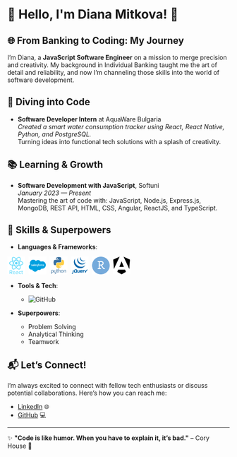 # 🌟 Hello, I'm Diana Mitkova! 🌟

## 🌐 From Banking to Coding: My Journey
I’m Diana, a **JavaScript Software Engineer** on a mission to merge precision and creativity. My background in Individual Banking taught me the art of detail and reliability, and now I’m channeling those skills into the world of software development.

## 🚀 Diving into Code
- **Software Developer Intern** at AquaWare Bulgaria  
  *Created a smart water consumption tracker using React, React Native, Python, and PostgreSQL.*  
  Turning ideas into functional tech solutions with a splash of creativity.

## 📚 Learning & Growth
- **Software Development with JavaScript**, Softuni  
  *January 2023 — Present*  
  Mastering the art of code with: JavaScript, Node.js, Express.js, MongoDB, REST API, HTML, CSS, Angular, ReactJS, and TypeScript.

## 🌟 Skills & Superpowers
- **Languages & Frameworks**:
<div>
  <img src="https://github.com/devicons/devicon/blob/master/icons/react/react-original-wordmark.svg" title="React" alt="React" width="40" height="40"/>&nbsp;
  <img src="https://github.com/devicons/devicon/blob/master/icons/salesforce/salesforce-original.svg" title="SF" alt="sf" width="40" height="40"/>&nbsp;
  <img src="https://github.com/devicons/devicon/blob/master/icons/python/python-original-wordmark.svg" title="Python" alt="Py" width="40" height="40"/>&nbsp;
   <img src="https://github.com/devicons/devicon/blob/master/icons/jquery/jquery-plain-wordmark.svg" title="JQuery" alt="JQuery" width="40" height="40"/>&nbsp;
  <img src="https://github.com/devicons/devicon/blob/master/icons/rstudio/rstudio-original.svg" title="R" alt="R" width="40" height="40"/>&nbsp;
  <img src="https://github.com/devicons/devicon/blob/master/icons/angular/angular-plain.svg"  title="D3" alt="D3" width="40" height="40"/>&nbsp;
  <div>

- **Tools & Tech**:
  - ![GitHub](https://cdn.jsdelivr.net/npm/devicons@1.8.0/icons/github/github-original.svg)

- **Superpowers**:
  - Problem Solving
  - Analytical Thinking
  - Teamwork

## 📬 Let’s Connect!
I’m always excited to connect with fellow tech enthusiasts or discuss potential collaborations. Here’s how you can reach me:
- [LinkedIn](#) 🌐
- [GitHub](#) 💻

---

✨ **"Code is like humor. When you have to explain it, it’s bad."** – Cory House  🚀
